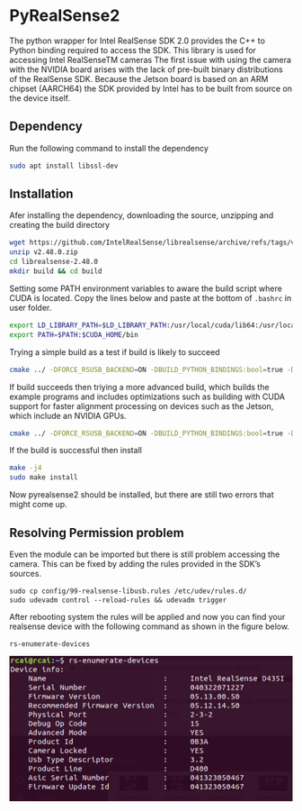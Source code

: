 # PyRealSense2
The python wrapper for Intel RealSense SDK 2.0 provides the C++ to Python binding required to access the SDK. This library is used for accessing Intel RealSenseTM cameras
The first issue with using the camera with the NVIDIA board arises with the lack of pre-built binary distributions of the RealSense SDK. Because the Jetson board is based on an ARM chipset (AARCH64) the SDK provided by Intel has to be built from source on the device itself.</br>

## Dependency
Run the following command to install the dependency
```bash
sudo apt install libssl-dev
```

## Installation
Afer installing the dependency, downloading the source, unzipping and creating the build directory
```bash
wget https://github.com/IntelRealSense/librealsense/archive/refs/tags/v2.48.0.zip
unzip v2.48.0.zip
cd librealsense-2.48.0
mkdir build && cd build
```
Setting some PATH environment variables to aware the build script where CUDA is located. Copy the lines below and paste at the bottom of ```.bashrc``` in user folder.
```bash
export LD_LIBRARY_PATH=$LD_LIBRARY_PATH:/usr/local/cuda/lib64:/usr/local/cuda/extras/CUPTI/lib64
export PATH=$PATH:$CUDA_HOME/bin
```

Trying a simple build as a test if build is likely to succeed
```bash
cmake ../ -DFORCE_RSUSB_BACKEND=ON -DBUILD_PYTHON_BINDINGS:bool=true -DPYTHON_EXECUTABLE=/usr/bin/python3
```
If build succeeds then triying a more advanced build, which builds the example programs and includes optimizations such as building with CUDA support for faster alignment processing on devices such as the Jetson, which include an NVIDIA GPUs.
```bash
cmake ../ -DFORCE_RSUSB_BACKEND=ON -DBUILD_PYTHON_BINDINGS:bool=true -DPYTHON_EXECUTABLE=/usr/bin/python3 -DCMAKE_BUILD_TYPE=release -DBUILD_EXAMPLES=true -DBUILD_GRAPHICAL_EXAMPLES=true -DBUILD_WITH_CUDA:bool=true
```
If the build is successful then install
```bash
make -j4
sudo make install
```
Now pyrealsense2 should be installed, but there are still two errors that might come up.

## Resolving Permission problem

Even the module can be imported but there is still problem accessing the camera. This can be fixed by adding the rules provided in the SDK’s sources.
```
sudo cp config/99-realsense-libusb.rules /etc/udev/rules.d/
sudo udevadm control --reload-rules && udevadm trigger
```
After rebooting system the rules will be applied and now you can find your realsense device with the following command as shown in the figure below.
```
rs-enumerate-devices
```
![1](https://github.com/syedmohiuddinzia/JetsonXavierAGX-H01Kit/blob/main/4-PyRealSense2/1.png)

